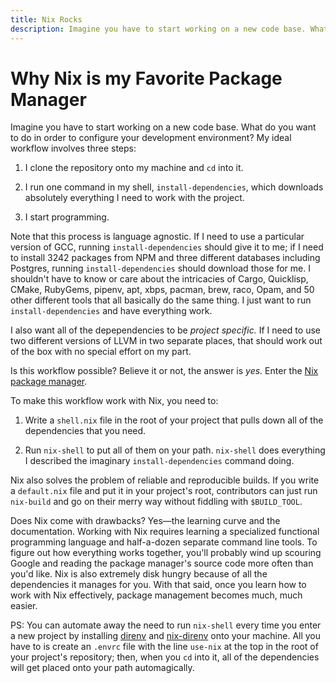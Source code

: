 ```yaml
---
title: Nix Rocks
description: Imagine you have to start working on a new code base. What do you want to do in order to configure your development environment? My ideal workflow involves three steps...
---
```


# Why Nix is my Favorite Package Manager

Imagine you have to start working on a new code base. What do you want to do in order to configure your development environment? My ideal workflow involves three steps:

1. I clone the repository onto my machine and `cd` into it.

2. I run one command in my shell, `install-dependencies`, which downloads absolutely everything I need to work with the project.

3. I start programming.

Note that this process is language agnostic. If I need to use a particular version of GCC, running `install-dependencies` should give it to me; if I need to install 3242 packages from NPM and three different databases including Postgres, running `install-dependencies` should download those for me. I shouldn't have to know or care about the intricacies of Cargo, Quicklisp, CMake, RubyGems, pipenv, apt, xbps, pacman, brew, raco, Opam, and 50 other different tools that all basically do the same thing. I just want to run `install-dependencies` and have everything work.

I also want all of the depependencies to be _project specific._ If I need to use two different versions of LLVM in two separate places, that should work out of the box with no special effort on my part.

Is this workflow possible? Believe it or not, the answer is _yes._ Enter the [Nix package manager](https://nixos.org/).

To make this workflow work with Nix, you need to:

1. Write a `shell.nix` file in the root of your project that pulls down all of the dependencies that you need.

2. Run `nix-shell` to put all of them on your path. `nix-shell` does everything I described the imaginary `install-dependencies` command doing.

Nix also solves the problem of reliable and reproducible builds. If you write a `default.nix` file and put it in your project's root, contributors can just run `nix-build` and go on their merry way without fiddling with `$BUILD_TOOL`.

Does Nix come with drawbacks? Yes—the learning curve and the documentation. Working with Nix requires learning a specialized functional programming language and half-a-dozen separate command line tools. To figure out how everything works together, you'll probably wind up scouring Google and reading the package manager's source code more often than you'd like. Nix is also extremely disk hungry because of all the dependencies it manages for you. With that said, once you learn how to work with Nix effectively, package management becomes much, much easier.

PS: You can automate away the need to run `nix-shell` every time you enter a new project by installing [direnv](https://direnv.net/) and [nix-direnv](https://github.com/nix-community/nix-direnv) onto your machine. All you have to is create an `.envrc` file with the line `use-nix` at the top in the root of your project's repository; then, when you `cd` into it, all of the dependencies will get placed onto your path automagically.
